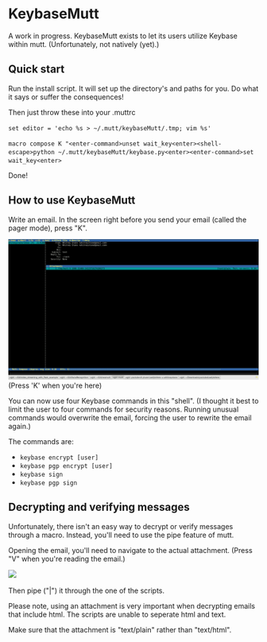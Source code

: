 # KeybaseMutt

A work in progress. KeybaseMutt exists to let its users utilize Keybase within mutt. (Unfortunately, not natively (yet).)

## Quick start

Run the install script. It will set up the directory's and paths for you. Do what it says or suffer the consequences!

Then just throw these into your .muttrc

`set editor = 'echo %s > ~/.mutt/keybaseMutt/.tmp; vim %s'`

`macro compose K "<enter-command>unset wait_key<enter><shell-escape>python ~/.mutt/keybaseMutt/keybase.py<enter><enter-command>set wait_key<enter>`

Done!

## How to use KeybaseMutt

Write an email. In the screen right before you send your email (called the pager mode), press "K".

![](/pagerMode.png)
(Press 'K' when you're here)

You can now use four Keybase commands in this "shell". (I thought it best to limit the user to four commands for security reasons. Running unusual commands would overwrite the email, forcing the user to rewrite the email again.)

The commands are:
- `keybase encrypt [user]`
- `keybase pgp encrypt [user]`
- `keybase sign`
- `keybase pgp sign`


## Decrypting and verifying messages

Unfortunately, there isn't an easy way to decrypt or verify messages through a macro. Instead, you'll need to use the pipe feature of mutt.

Opening the email, you'll need to navigate to the actual attachment. (Press "V" when you're reading the email.)

![](/attachmentView.png)

Then pipe ("|") it through the one of the scripts.

Please note, using an attachment is very important when decrypting emails that include html. The scripts are unable to seperate html and text.

Make sure that the attachment is "text/plain" rather than "text/html".

